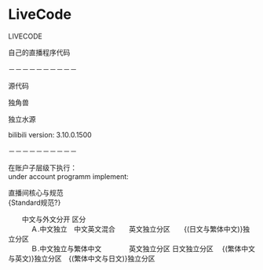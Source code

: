 # LiveCode
LIVECODE


自己的直播程序代码

－－－－－－－－－－

源代码

独角兽

独立水源

bilibili version: 3.10.0.1500

－－－－－－－－－－

在账户子层级下执行：</br>
under account programm implement: </br>

直播间核心与规范　</br>
{Standard规范?} </br>

　　中文与外文分开 区分 </br>
　　　
    Ａ.中文独立　中文英文混合　　英文独立分区　　{(日文与繁体中文)}独立分区　　　　</br>　　　
    Ｂ.中文独立与繁体中文　　　　英文独立分区    日文独立分区　 {(繁体中文与英文)}独立分区　{(繁体中文与日文)}独立分区 　</br>
     
     
     
     
     
